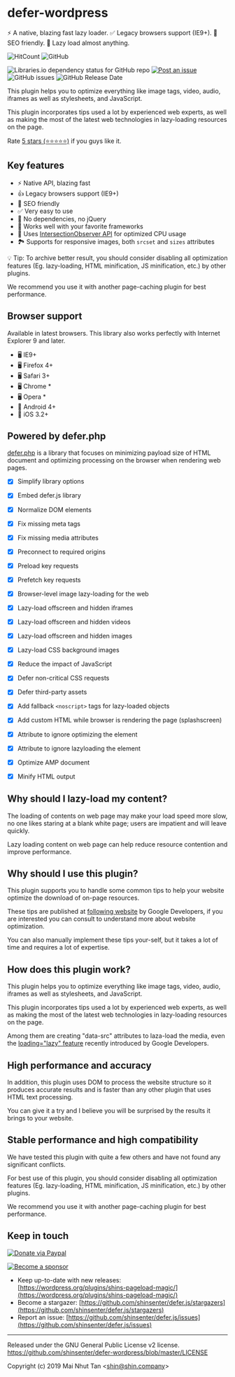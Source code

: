 # defer-wordpress

⚡️ A native, blazing fast lazy loader. ✅ Legacy browsers support (IE9+). 💯 SEO friendly. 🧩 Lazy load almost anything.

![HitCount](http://hits.dwyl.com/shinsenter/defer-wordpress.svg)
![GitHub](https://img.shields.io/github/license/shinsenter/defer-wordpress.svg)

![Libraries.io dependency status for GitHub repo](https://img.shields.io/librariesio/github/shinsenter/defer-wordpress.svg)
[![Post an issue](https://img.shields.io/badge/contributions-welcome-brightgreen.svg?style=flat)](https://github.com/shinsenter/defer-wordpress/issues)
![GitHub issues](https://img.shields.io/github/issues-raw/shinsenter/defer-wordpress.svg)
![GitHub Release Date](https://img.shields.io/github/release-date/shinsenter/defer-wordpress.svg)


This plugin helps you to optimize everything like image tags, video, audio, iframes as well as stylesheets, and JavaScript.

This plugin incorporates tips used a lot by experienced web experts, as well as making the most of the latest web technologies in lazy-loading resources on the page.

Rate [5 stars (⭐️⭐️⭐️⭐️⭐️)](https://wordpress.org/support/plugin/shins-pageload-magic/reviews/?filter=5) if you guys like it.


## Key features

- ⚡️ Native API, blazing fast
- 👍 Legacy browsers support (IE9+)
- 🥇 SEO friendly
- ✅ Very easy to use
- 💯 No dependencies, no jQuery
- 🤝 Works well with your favorite frameworks
- 🧩 Uses [IntersectionObserver API](https://developer.mozilla.org/en-US/docs/Web/API/Intersection_Observer_API) for optimized CPU usage
- 🏞 Supports for responsive images, both `srcset` and `sizes` attributes

💡 Tip: To archive better result, you should consider disabling all optimization features (Eg. lazy-loading, HTML minification, JS minification, etc.) by other plugins.

We recommend you use it with another page-caching plugin for best performance.


## Browser support

Available in latest browsers. This library also works perfectly with Internet Explorer 9 and later.

- 🖥 IE9+
- 🖥 Firefox 4+
- 🖥 Safari 3+
- 🖥 Chrome *
- 🖥 Opera *
- 📱 Android 4+
- 📱 iOS 3.2+


## Powered by defer.php

[defer.php](https://github.com/shinsenter/defer.php) is a library that focuses on minimizing payload size of HTML document and optimizing processing on the browser when rendering web pages.

- [x] Simplify library options
- [x] Embed defer.js library
- [x] Normalize DOM elements
- [x] Fix missing meta tags
- [x] Fix missing media attributes
- [x] Preconnect to required origins
- [x] Preload key requests
- [x] Prefetch key requests
- [x] Browser-level image lazy-loading for the web
- [x] Lazy-load offscreen and hidden iframes
- [x] Lazy-load offscreen and hidden videos
- [x] Lazy-load offscreen and hidden images
- [x] Lazy-load CSS background images
- [x] Reduce the impact of JavaScript
- [x] Defer non-critical CSS requests
- [x] Defer third-party assets
- [x] Add fallback `<noscript>` tags for lazy-loaded objects
- [x] Add custom HTML while browser is rendering the page (splashscreen)
- [x] Attribute to ignore optimizing the element
- [x] Attribute to ignore lazyloading the element
- [x] Optimize AMP document
- [x] Minify HTML output


## Why should I lazy-load my content?

The loading of contents on web page may make your load speed more slow, no one likes staring at a blank white page; users are impatient and will leave quickly.

Lazy loading content on web page can help reduce resource contention and improve performance.


## Why should I use this plugin?

This plugin supports you to handle some common tips to help your website optimize the download of on-page resources.

These tips are published at [following website](https://web.dev/) by Google Developers, if you are interested you can consult to understand more about website optimization.

You can also manually implement these tips your-self, but it takes a lot of time and requires a lot of expertise.


## How does this plugin work?

This plugin helps you to optimize everything like image tags, video, audio, iframes as well as stylesheets, and JavaScript.

This plugin incorporates tips used a lot by experienced web experts, as well as making the most of the latest web technologies in lazy-loading resources on the page.

Among them are creating "data-src" attributes to laza-load the media, even the [loading="lazy" feature](https://web.dev/browser-level-image-lazy-loading/) recently introduced by Google Developers.


## High performance and accuracy

In addition, this plugin uses DOM to process the website structure so it produces accurate results and is faster than any other plugin that uses HTML text processing.

You can give it a try and I believe you will be surprised by the results it brings to your website.


## Stable performance and high compatibility

We have tested this plugin with quite a few others and have not found any significant conflicts.

For best use of this plugin, you should consider disabling all optimization features (Eg. lazy-loading, HTML minification, JS minification, etc.) by other plugins.

We recommend you use it with another page-caching plugin for best performance.


## Keep in touch

[![Donate via Paypal](https://pics.paypal.com/00/s/NTQ4M2ZiN2YtZDg1My00ZmRiLWJiMDQtMTFlMjg2ODY2N2Uy/file.PNG)](https://www.paypal.me/shinsenter)

[![Become a sponsor](https://c5.patreon.com/external/logo/become_a_patron_button@2x.png)](https://www.patreon.com/appseeds)

- Keep up-to-date with new releases:
[https://wordpress.org/plugins/shins-pageload-magic/](https://wordpress.org/plugins/shins-pageload-magic/)
- Become a stargazer:
[https://github.com/shinsenter/defer.js/stargazers](https://github.com/shinsenter/defer.js/stargazers)
- Report an issue:
[https://github.com/shinsenter/defer.js/issues](https://github.com/shinsenter/defer.js/issues)

---

Released under the GNU General Public License v2 license.
https://github.com/shinsenter/defer-wordpress/blob/master/LICENSE

Copyright (c) 2019 Mai Nhut Tan &lt;[shin@shin.company](mailto:shin@shin.company)&gt;
